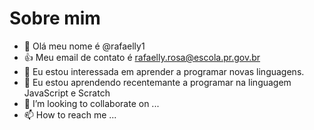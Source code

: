 # Sobre mim
- 👋 Olá meu nome é @rafaelly1
- 👍 Meu email de contato é rafaelly.rosa@escola.pr.gov.br
- 👀 Eu estou interessada em aprender a programar novas linguagens.
- 🌱 Eu estou aprendendo recentemante a programar na linguagem JavaScript e Scratch
- 💞️ I’m looking to collaborate on ...
- 📫 How to reach me ...


